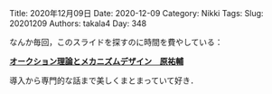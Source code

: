 ﻿Title: 2020年12月09日
Date: 2020-12-09
Category: Nikki
Tags: 
Slug: 20201209
Authors: takala4
Day: 348




なんか毎回，このスライドを探すのに時間を費やしている：


**[オークション理論とメカニズムデザイン　原祐輔](http://bin.t.u-tokyo.ac.jp/summercamp2015/document/key_hara.pdf)**



導入から専門的な話まで美しくまとまっていて好き．